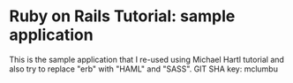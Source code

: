 # Ruby on Rails Tutorial: sample application

This is the sample application that I re-used 
using Michael Hartl tutorial and also try to
replace "erb" with "HAML" and "SASS".
GIT SHA key: mclumbu
